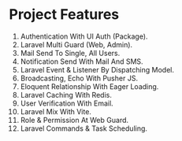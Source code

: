 # Project Features

01. Authentication With UI Auth (Package).
02. Laravel Multi Guard (Web, Admin).
03. Mail Send To Single, All Users.
04. Notification Send With Mail And SMS.
05. Laravel Event & Listener By Dispatching Model.
06. Broadcasting, Echo With Pusher JS.
07. Eloquent Relationship With Eager Loading.
08. Laravel Caching With Redis.
09. User Verification With Email.
10. Laravel Mix With Vite.
11. Role & Permission At Web Guard.
12. Laravel Commands & Task Scheduling.
